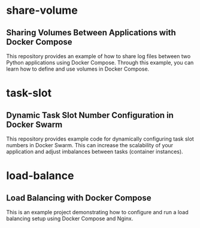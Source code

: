 # share-volume

## Sharing Volumes Between Applications with Docker Compose

This repository provides an example of how to share log files between two Python applications using Docker Compose. Through this example, you can learn how to define and use volumes in Docker Compose.

# task-slot

## Dynamic Task Slot Number Configuration in Docker Swarm
This repository provides example code for dynamically configuring task slot numbers in Docker Swarm. This can increase the scalability of your application and adjust imbalances between tasks (container instances).

# load-balance
## Load Balancing with Docker Compose

This is an example project demonstrating how to configure and run a load balancing setup using Docker Compose and Nginx.